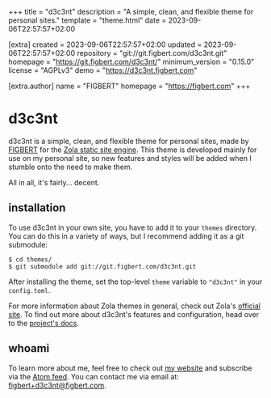 
+++
title = "d3c3nt"
description = "A simple, clean, and flexible theme for personal sites."
template = "theme.html"
date = 2023-09-06T22:57:57+02:00

[extra]
created = 2023-09-06T22:57:57+02:00
updated = 2023-09-06T22:57:57+02:00
repository = "git://git.figbert.com/d3c3nt.git"
homepage = "https://git.figbert.com/d3c3nt/"
minimum_version = "0.15.0"
license = "AGPLv3"
demo = "https://d3c3nt.figbert.com"

[extra.author]
name = "FIGBERT"
homepage = "https://figbert.com"
+++        

# d3c3nt

d3c3nt is a simple, clean, and flexible theme for personal sites, made
by [FIGBERT] for the [Zola static site engine][zola]. This theme is
developed mainly for use on my personal site, so new features and styles
will be added when I stumble onto the need to make them.

All in all, it's fairly... decent.

## installation

To use d3c3nt in your own site, you have to add it to your `themes`
directory. You can do this in a variety of ways, but I recommend adding
it as a git submodule:

```
$ cd themes/
$ git submodule add git://git.figbert.com/d3c3nt.git
```

After installing the theme, set the top-level `theme` variable to
`"d3c3nt"` in your `config.toml`.

For more information about Zola themes in general, check out Zola's
[official site][zola-docs]. To find out more about d3c3nt's features and
configuration, head over to the [project's docs][docs].

## whoami

To learn more about me, feel free to check out [my website][FIGBERT] and
subscribe via the [Atom feed][atom]. You can contact me via email at:
[figbert+d3c3nt@figbert.com][email].

[FIGBERT]: https://figbert.com/
[zola]: https://getzola.org/
[zola-docs]: https://www.getzola.org/documentation/themes/overview/
[docs]: https://d3c3nt.figbert.com/config/
[atom]: https://figbert.com/atom.xml
[email]: mailto:figbert+d3c3nt@figbert.com

        